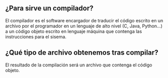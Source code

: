 ## ¿Para sirve un compilador?
El compilador es el software encargador de traducir el código escrito en un archivo por el programador en un lenguaje de alto nivel (C, Java, Python...) a un código objeto escrito en lenguaje máquina que contenga las instrucciones para el sisema.

## ¿Qué tipo de archivo obtenemos tras compilar?
El resultado de la compilación será un archivo que contenga el código objeto.
